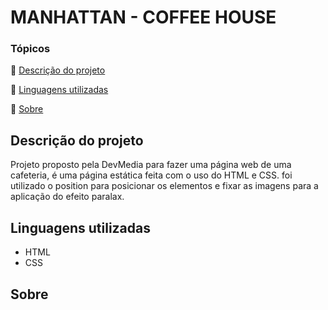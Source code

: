 # MANHATTAN - COFFEE HOUSE
### Tópicos
:small_blue_diamond: [Descrição do projeto](#descrição-do-projeto)

:small_blue_diamond: [Linguagens utilizadas](#linguagens-utilizadas)

:small_blue_diamond: [Sobre](#sobre)

## Descrição do projeto
<p>Projeto proposto pela DevMedia para fazer uma página web de uma cafeteria, é uma página estática feita com o uso do HTML e CSS. foi utilizado o position para posicionar os elementos e fixar as imagens para a aplicação do efeito paralax.</p>

## Linguagens utilizadas
- HTML
- CSS
## Sobre
